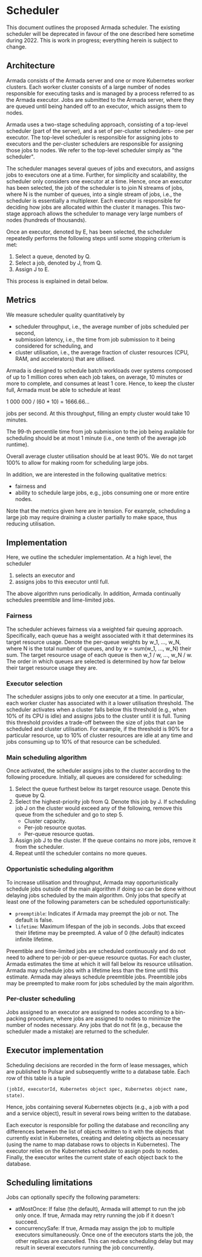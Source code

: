 # Scheduler

This document outlines the proposed Armada scheduler. The existing scheduler will be deprecated in favour of the one described here sometime during 2022. This is work in progress; everything herein is subject to change.

## Architecture

Armada consists of the Armada server and one or more Kubernetes worker clusters. Each worker cluster consists of a large number of nodes responsible for executing tasks and is managed by a process referred to as the Armada executor. Jobs are submitted to the Armada server, where they are queued until being handed off to an executor, which assigns them to nodes.

Armada uses a two-stage scheduling approach, consisting of a top-level scheduler (part of the server), and a set of per-cluster schedulers- one per executor. The top-level scheduler is responsible for assigning jobs to executors and the per-cluster schedulers are responsible for assigning those jobs to nodes. We refer to the top-level scheduler simply as "the scheduler".

The scheduler manages several queues of jobs and executors, and assigns jobs to executors one at a time. Further, for simplicity and scalability, the scheduler only considers one executor at a time. Hence, once an executor has been selected, the job of the scheduler is to join N streams of jobs, where N is the number of queues, into a single stream of jobs, i.e., the scheduler is essentially a multiplexer. Each executor is responsible for deciding how jobs are allocated within the cluster it manages. This two-stage approach allows the scheduler to manage very large numbers of nodes (hundreds of thousands).

Once an executor, denoted by E, has been selected, the scheduler repeatedly performs the following steps until some stopping criterium is met:

1. Select a queue, denoted by Q.
2. Select a job, denoted by J, from Q.
3. Assign J to E.

This process is explained in detail below.

## Metrics

We measure scheduler quality quantitatively by

- scheduler throughput, i.e., the average number of jobs scheduled per second,
- submission latency, i.e., the time from job submission to it being considered for scheduling, and
- cluster utilisation, i.e., the average fraction of cluster resources (CPU, RAM, and accelerators) that are utilised.

Armada is designed to schedule batch workloads over systems composed of up to 1 million cores when each job takes, on average, 10 minutes or more to complete, and consumes at least 1 core. Hence, to keep the cluster full, Armada must be able to schedule at least

1 000 000 / (60 * 10) = 1666.66...

jobs per second. At this throughput, filling an empty cluster would take 10 minutes. 

The 99-th percentile time from job submission to the job being available for scheduling should be at most 1 minute (i.e., one tenth of the average job runtime).

Overall average cluster utilisation should be at least 90%. We do not target 100% to allow for making room for scheduling large jobs.

In addition, we are interested in the following qualitative metrics:

- fairness and
- ability to schedule large jobs, e.g., jobs consuming one or more entire nodes.

Note that the metrics given here are in tension. For example, scheduling a large job may require draining a cluster partially to make space, thus reducing utilisation.

## Implementation

Here, we outline the scheduler implementation. At a high level, the scheduler

1. selects an executor and
2. assigns jobs to this executor until full.

The above algorithm runs periodically. In addition, Armada continually schedules preemtible and lime-limited jobs.

### Fairness

The scheduler achieves fairness via a weighted fair queuing approach. Specifically, each queue has a weight associated with it that determines its target resource usage. Denote the per-queue weights by w_1, ..., w_N, where N is the total number of queues, and by w = sum(w_1, ..., w_N) their sum. The target resource usage of each queue is then w_1 / w, ..., w_N / w. The order in which queues are selected is determined by how far below their target resource usage they are.

### Executor selection

The scheduler assigns jobs to only one executor at a time. In particular, each worker cluster has associated with it a lower utilisation threshold. The scheduler activates when a cluster falls below this threshold (e.g., when 10% of its CPU is idle) and assigns jobs to the cluster until it is full. Tuning this threshold provides a trade-off between the size of jobs that can be scheduled and cluster utilisation. For example, if the threshold is 90% for a particular resource, up to 10% of cluster resources are idle at any time and jobs consuming up to 10% of that resource can be scheduled.

### Main scheduling algorithm

Once activated, the scheduler assigns jobs to the cluster according to the following procedure. Initially, all queues are considered for scheduling:

1. Select the queue furthest below its target resource usage. Denote this queue by Q.
2. Select the highest-priority job from Q. Denote this job by J. If scheduling job J on the cluster would exceed any of the following, remove this queue from the scheduler and go to step 5.
    * Cluster capacity.
    * Per-job resource quotas.
    * Per-queue resource quotas.
3. Assign job J to the cluster. If the queue contains no more jobs, remove it from the scheduler.
4. Repeat until the scheduler contains no more queues.

### Opportunistic scheduling algorithm

To increase utilisation and throughput, Armada may opportunistically schedule jobs outside of the main algorithm if doing so can be done without delaying jobs scheduled by the main algorithm. Only jobs that specify at least one of the following parameters can be scheduled opportunistically:

- `preemptible`: Indicates if Armada may preempt the job or not. The default is false.
- `lifetime`: Maximum lifespan of the job in seconds. Jobs that exceed their lifetime may be preempted. A value of 0 (the default) indicates infinite lifetime.

Preemtible and time-limited jobs are scheduled continuously and do not need to adhere to per-job or per-queue resource quotas. For each cluster, Armada estimates the time at which it will fall below its resource utilisation. Armada may schedule jobs with a lifetime less than the time until this estimate. Armada may always schedule preemtible jobs. Preemtible jobs may be preempted to make room for jobs scheduled by the main algorithm.

### Per-cluster scheduling

Jobs assigned to an executor are assigned to nodes according to a bin-packing procedure, where jobs are assigned to nodes to minimize the number of nodes necessary. Any jobs that do not fit (e.g., because the scheduler made a mistake) are returned to the scheduler.

## Executor implementation

Scheduling decisions are recorded in the form of lease messages, which are published to Pulsar and subsequently writte to a database table. Each row of this table is a tuple 

`(jobId, executorId, Kubernetes object spec, Kubernetes object name, state)`. 

Hence, jobs containing several Kubernetes objects (e.g., a job with a pod and a service object), result in several rows being written to the database.

Each executor is responsible for polling the database and reconciling any differences between the list of objects written to it with the objects that currently exist in Kubernetes, creating and deleting objects as necessary (using the name to map database rows to objects in Kubernetes). The executor relies on the Kubernetes scheduler to assign pods to nodes. Finally, the executor writes the current state of each object back to the database.

## Scheduling limitations

Jobs can optionally specify the following parameters:

- atMostOnce: If false (the default), Armada will attempt to run the job only once. If true, Armada may retry running the job if it doesn't succeed.
- concurrencySafe: If true, Armada may assign the job to multiple executors simultaneously. Once one of the executors starts the job, the other replicas are cancelled. This can reduce scheduling delay but may result in several executors running the job concurrently.